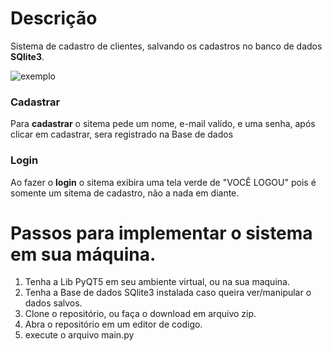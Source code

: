 # Descrição
Sistema de cadastro de clientes, salvando os cadastros no banco de dados **SQlite3**.

![exemplo](https://user-images.githubusercontent.com/94659270/147313993-8f317fd4-9e35-49f2-ac5b-a33c2db9ee57.png)

### Cadastrar
Para **cadastrar** o sitema pede um nome, e-mail valído, e uma senha, após clicar em cadastrar, sera registrado na Base de dados

### Login
Ao fazer o **login** o sitema exibira uma tela verde de "VOCÊ LOGOU" pois é somente um sitema de cadastro, não a nada em diante.




# Passos para implementar o sistema em sua máquina.

1. Tenha a Lib PyQT5 em seu ambiente virtual, ou na sua maquina.
2. Tenha a Base de dados SQlite3 instalada caso queira ver/manipular o dados salvos.
3. Clone o repositório, ou faça o download em arquivo zip.
5. Abra o repositório em um editor de codigo.
6. execute o arquivo main.py

